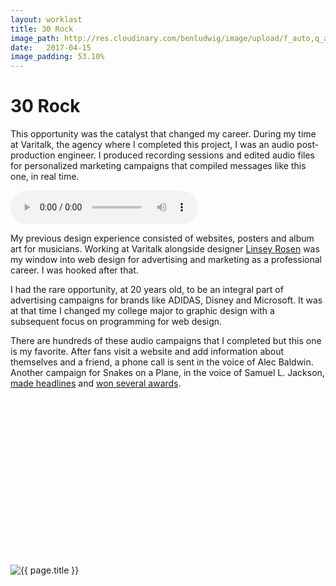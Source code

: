 ```yaml
---
layout: worklast
title: 30 Rock
image_path: http://res.cloudinary.com/benludwig/image/upload/f_auto,q_auto/v1500156555/30rock-1_fhurbc.jpg
date:   2017-04-15
image_padding: 53.10%
---
```

<div class="grid-container">
<div class="grid">
<div class="grid-sizer"></div>
<div class="grid-item">
  <div class="copy-block revealblock">
    <h1>30 Rock</h1>
    <p>This opportunity was the catalyst that changed my career. During my time at Varitalk, the agency where I completed this project, I was an audio post-production engineer. I produced recording sessions and edited audio files for personalized marketing campaigns that compiled messages like this one, in real time.</p>
    <audio controls>
    <source src="http://res.cloudinary.com/benludwig/video/upload/v1500156641/varitalk-30rock_ybgoko.mp3" class="revealblock" type="audio/mpeg">
    </audio>
    <p>My previous design experience consisted of websites, posters and album art for musicians. Working at Varitalk alongside designer <a href="http://linseyrosen.com/ " target="_blank" class="link-inline">Linsey Rosen</a> was my window into web design for advertising and marketing as a professional career. I was hooked after that.</p>
    <p>I had the rare opportunity, at 20 years old, to be an integral part of advertising campaigns for brands like ADIDAS, Disney and Microsoft. It was at that time I changed my college major to graphic design with a subsequent focus on programming for web design.</p>
    <p>There are hundreds of these audio campaigns that I completed but this one is my favorite. After fans visit a website and add information about themselves and a friend, a phone call is sent in the voice of Alec Baldwin. Another campaign for Snakes on a Plane, in the voice of Samuel L. Jackson, <a href="https://www.cnet.com/news/snakes-on-a-phone-call-from-samuel-l-jackson/" target="_blank" class="link-inline">made headlines</a> and <a href="https://www.webbyawards.com/winners/2007/advertising-media/individual/rich-media-promotional/snakes-on-a-plane-samuel-l-jackson-phone-calls/" target="_blank" class="link-inline">won several awards</a>.</p>
  </div>
</div>

<div class="grid-item">
<div class="imgblock revealblock" style="padding-top: 53.10%">
  <div class="signal"></div>
  <div class="imgfull">
  <img src="http://res.cloudinary.com/benludwig/image/upload/f_auto,q_auto/v1500156555/30rock-1_fhurbc.jpg" alt="{{ page.title }}" onload="imgLoaded(this)">
  </div>
</div>
</div>

</div>
</div>

